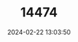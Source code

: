 ---
title: "14474"
category: "Nectomys rattus"
draft: false
date: 2024-02-22 13:03:50
languages:
  English: ["Common Water Rat"]
---